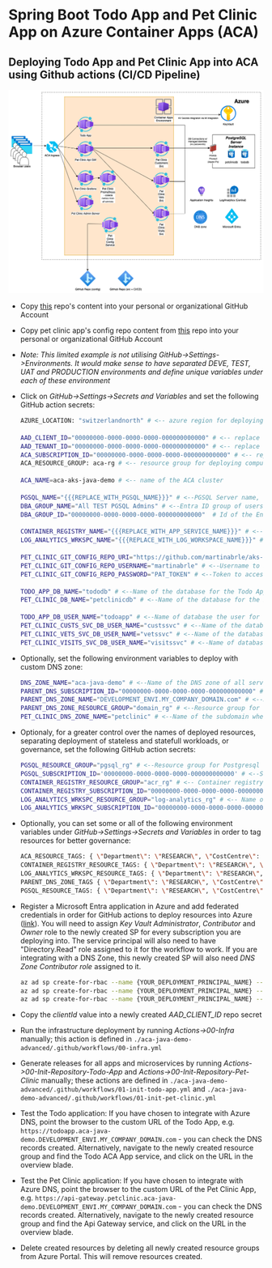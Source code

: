 # Spring Boot Todo App and Pet Clinic App on Azure Container Apps (ACA)

## Deploying Todo App and Pet Clinic App into ACA using Github actions (CI/CD Pipeline)

![Architecture Diagram](./aca-java-demo-architecture.drawio.png)

* Copy [this](https://github.com/martinabrle/aca-java-demo) repo's content into your personal or organizational GitHub Account
* Copy pet clinic app's config repo content from [this](https://github.com/martinabrle/aks-java-demo-config) repo into your personal or organizational GitHub Account
* *Note: This limited example is not utilising GitHub->Settings->Environments. It would make sense to have separated DEVE, TEST, UAT and PRODUCTION environments and define unique variables under each of these environment*
* Click on *GitHub->Settings->Secrets and Variables* and set the following GitHub action secrets:

    ```bash
    AZURE_LOCATION: "switzerlandnorth" # <-- azure region for deploying resources

    AAD_CLIENT_ID="00000000-0000-0000-0000-000000000000" # <-- replace with the client Id of a Microsoft Entra ID registered application, used for deploying Azure resources (see below)
    AAD_TENANT_ID="00000000-0000-0000-0000-000000000000" # <-- replace with Azure tenantId for deploying resources
    ACA_SUBSCRIPTION_ID="00000000-0000-0000-0000-000000000000" # <-- replace with azure subscription for deploying resources
    ACA_RESOURCE_GROUP: aca-rg # <-- resource group for deploying compute resources (will be created)

    ACA_NAME=aca-aks-java-demo # <-- name of the ACA cluster
    
    PGSQL_NAME="{{{REPLACE_WITH_PGSQL_NAME}}}" # <--PGSQL Server name, needs to be unique
    DBA_GROUP_NAME="All TEST PGSQL Admins" # <--Entra ID group of users with permissions to manage the PGSQL server
    DBA_GROUP_ID="00000000-0000-0000-0000-000000000000"  # Id of the Entra ID group of users with permissions to manage the PGSQL server, obtain from Portal's UI or by running 'az ad group show --group "${DBA_GROUP_NAME}" --query '[id]' -o tsv'

    CONTAINER_REGISTRY_NAME="{{{REPLACE_WITH_APP_SERVICE_NAME}}}" # <--needs to be unique
    LOG_ANALYTICS_WRKSPC_NAME="{{{REPLACE_WITH_LOG_WORKSPACE_NAME}}}" # <--needs to be unique

    PET_CLINIC_GIT_CONFIG_REPO_URI="https://github.com/martinabrle/aks-java-demo-config" # <--URI of YOUR Git repository with Pet Clinic Java Spring Boot configurations
    PET_CLINIC_GIT_CONFIG_REPO_USERNAME="martinabrle" # <--Username to access the Git repository with Pet Clinic Java Spring Boot configurations - in this case my GH handle
    PET_CLINIC_GIT_CONFIG_REPO_PASSWORD="PAT_TOKEN" # <--Token to access the Git repository with Pet Clinic Java Spring Boot configurations

    TODO_APP_DB_NAME="tododb" # <--Name of the database for the Todo App
    PET_CLINIC_DB_NAME="petclinicdb" # <--Name of the database for the Pet Clinic App

    TODO_APP_DB_USER_NAME="todoapp" # <--Name of database the user for the Todo App
    PET_CLINIC_CUSTS_SVC_DB_USER_NAME="custssvc" # <--Name of the database user for the Pet Clinic Customers Service
    PET_CLINIC_VETS_SVC_DB_USER_NAME="vetssvc" # <--Name of the database user for the Pet Clinic Vets Service
    PET_CLINIC_VISITS_SVC_DB_USER_NAME="visitssvc" # <--Name of database the user for the Pet Clinic Visits Service
    ```

* Optionally, set the following environment variables to deploy with custom DNS zone:

    ```bash
    DNS_ZONE_NAME="aca-java-demo" # <--Name of the DNS zone of all services - here I expect to use DNS names like "aca-java-demo.petclinic.DEVELOPMENT_ENVI.MY_COMPANY_DOMAIN.com"
    PARENT_DNS_SUBSCRIPTION_ID="00000000-0000-0000-0000-000000000000" # <--Subscription ID where the parent DNS zone is located
    PARENT_DNS_ZONE_NAME="DEVELOPMENT_ENVI.MY_COMPANY_DOMAIN.com" # <--Name of the parent DNS zone - here I expect to use DNS names like "aca-java-demo.petclinic.DEVELOPMENT_ENVI.MY_COMPANY_DOMAIN.com
    PARENT_DNS_ZONE_RESOURCE_GROUP="domain_rg" # <--Resource group for the parent DNS zone
    PET_CLINIC_DNS_ZONE_NAME="petclinic" # <--Name of the subdomain where the Pet Clinic app will be deployed
    ```

* Optionaly, for a greater control over the names of deployed resources, separating deployment of stateless and statefull workloads, or governance, set the following GitHub action secrets:

    ```bash
    PGSQL_RESOURCE_GROUP="pgsql_rg" # <--Resource group for Postgresql server, replace with a name of your choice, following your company's policies
    PGSQL_SUBSCRIPTION_ID='00000000-0000-0000-0000-000000000000' # <--Subscription ID where PGSQL will be deployed
    CONTAINER_REGISTRY_RESOURCE_GROUP="acr_rg" # <-- Container registry resource group, replace with a name of your choice, following your company's policies
    CONTAINER_REGISTRY_SUBSCRIPTION_ID="00000000-0000-0000-0000-000000000000" # <-- Replace with the container registry resource subscription Id, if different from ACA deployment's subscription Id
    LOG_ANALYTICS_WRKSPC_RESOURCE_GROUP="log-analytics_rg" # <-- Name of the log analytics workspace resource group
    LOG_ANALYTICS_WRKSPC_SUBSCRIPTION_ID="00000000-0000-0000-0000-000000000000" # <--Subscription ID where Log Analytics will be deployed, if different from ACA deployment's subscription Id
    ```

* Optionally, you can set some or all of the following environment variables under *GitHub->Settings->Secrets and Variables* in order to tag resources for better governance:

    ```bash
    ACA_RESOURCE_TAGS: { \"Department\": \"RESEARCH\", \"CostCentre\": \"DEVELOPMENT\", \"DeleteWeekly\": \"true\", \"Workload\": \"DEVELOPMENT\", \"StopNightly\": \"true\"}
    CONTAINER_REGISTRY_RESOURCE_TAGS: { \"Department\": \"RESEARCH\", \"CostCentre\": \"DEVELOPMENT\", \"DeleteWeekly\": \"false\", \"Workload\": \"DEVELOPMENT\"}
    LOG_ANALYTICS_WRKSPC_RESOURCE_TAGS: { \"Department\": \"RESEARCH\", \"CostCentre\": \"DEVELOPMENT\", \"DeleteWeekly\": \"false\", \"Workload\": \"DEVELOPMENT\"}
    PARENT_DNS_ZONE_TAGS { \"Department\": \"RESEARCH\", \"CostCentre\": \"DEVELOPMENT\", \"DeleteWeekly\": \"false\", \"Workload\": \"DEVELOPMENT\"}
    PGSQL_RESOURCE_TAGS: { \"Department\": \"RESEARCH\", \"CostCentre\": \"DEVELOPMENT\", \"DeleteWeekly\": \"false\", \"Workload\": \"DEVELOPMENT\", \"StopNightly\": \"true\"}
    ```

* Register a Microsoft Entra application in Azure and add federated credentials in order for GitHub actions to deploy resources into Azure ([link](https://learn.microsoft.com/en-us/azure/developer/github/connect-from-azure?tabs=azure-cli%2Cwindows#use-the-azure-login-action-with-openid-connect)). You will need to assign *Key Vault Administrator*, *Contributor* and *Owner* role to the newly created SP for every subscription you are deploying into. The service principal will also need to have "Directory.Read" role assigned to it for the workflow to work. If you are integrating with a DNS Zone, this newly created SP will also need *DNS Zone Contributor role* assigned to it.

    ```bash
    az ad sp create-for-rbac --name {YOUR_DEPLOYMENT_PRINCIPAL_NAME} --role "Key Vault Administrator" --scopes /subscriptions/{AZURE_SUBSCRIPTION_ID} --sdk-auth
    az ad sp create-for-rbac --name {YOUR_DEPLOYMENT_PRINCIPAL_NAME} --role contributor --scopes /subscriptions/{AZURE_SUBSCRIPTION_ID} --sdk-auth
    az ad sp create-for-rbac --name {YOUR_DEPLOYMENT_PRINCIPAL_NAME} --role owner --scopes /subscriptions/{AZURE_SUBSCRIPTION_ID} --sdk-auth
    ```

* Copy the *clientId* value into a newly created *AAD_CLIENT_ID* repo secret
* Run the infrastructure deployment by running *Actions->00-Infra* manually; this action is defined in ```./aca-java-demo-advanced/.github/workflows/00-infra.yml```
* Generate releases for all apps and microservices by running *Actions->00-Init-Repository-Todo-App* and *Actions->00-Init-Repository-Pet-Clinic* manually; these actions are defined in ```./aca-java-demo-advanced/.github/workflows/01-init-todo-app.yml``` and ```./aca-java-demo-advanced/.github/workflows/01-init-pet-clinic.yml```
* Test the Todo application:
    If you have chosen to integrate with Azure DNS, point the browser to the custom URL of the Todo App, e.g. ```https://todoapp.aca-java-demo.DEVELOPMENT_ENVI.MY_COMPANY_DOMAIN.com``` - you can check the DNS records created. Alternatively, navigate to the newly created resource group and find the Todo ACA App service, and click on the URL in the overview blade.
* Test the Pet Clinic application:
    If you have chosen to integrate with Azure DNS, point the browser to the custom URL of the Pet Clinic App, e.g. ```https://api-gateway.petclinic.aca-java-demo.DEVELOPMENT_ENVI.MY_COMPANY_DOMAIN.com``` - you can check the DNS records created. Alternatively, navigate to the newly created resource group and find the Api Gateway service, and click on the URL in the overview blade.
* Delete created resources by deleting all newly created resource groups from Azure Portal. This will remove resources created.
